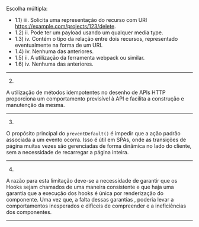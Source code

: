 Escolha múltipla:
- 1.1) iii. Solicita uma representação do recurso com URI https://example.com/projects/123/delete.
- 1.2) ii. Pode ter um payload usando um qualquer media type.
- 1.3) iv. Contém o tipo da relação entre dois recursos, representado eventualmente na forma de um URI.
- 1.4) iv. Nenhuma das anteriores.
- 1.5) ii. A utilização da ferramenta webpack ou similar.
- 1.6) iv. Nenhuma das anteriores.

---
2) 
A utilização de métodos idempotentes no desenho de APIs HTTP proporciona um comportamento previsível à API e facilita
a construção e manutenção da mesma.

---
3) 
O propósito principal do `preventDefault()` é impedir que a ação padrão associada a um evento ocorra. Isso é útil em SPAs,
onde as transições de página muitas vezes são gerenciadas de forma dinâmica no lado do cliente, sem a necessidade de 
recarregar a página inteira.

---
4) 
A razão para esta limitação deve-se a necessidade de garantir que os Hooks sejam chamados de uma maneira consistente e
que haja uma garantia que a execução dos hooks é única por renderização do componente. Uma vez que, a falta dessas
garantias , poderia levar a comportamentos inesperados e difíceis de compreender e a ineficiências dos componentes.

---
